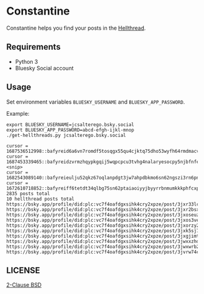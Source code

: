 # Constantine

Constantine helps you find your posts in the [Hellthread](https://github.com/bluesky-social/atproto/pull/988/files).

## Requirements

- Python 3
- Bluesky Social account

## Usage

Set environment variables `BLUESKY_USERNAME` and `BLUESKY_APP_PASSWORD`.

Example:

```
export BLUESKY_USERNAME=jcsalterego.bsky.social
export BLUESKY_APP_PASSWORD=abcd-efgh-ijkl-mnop
./get-hellthreads.py jcsalterego.bsky.social
```
```
cursor = 1687536512998::bafyreid6a6vn7romdf5tosqgx55qu4cjktq75dho53wyfh64rmdmacvhfe
cursor = 1687453339465::bafyreidzvrmzhqypkgqij5wqpcpcu3tvhg4nalaryesocpy5njbfnfevsq
<snip>
cursor = 1682543089140::bafyreieulju52qkz67oqlanpdgt3jw7ahpdbkmo6sn62ngszi3rn6pn4ne
cursor = 1672610718852::bafyreiff6tetdt34qlbg75sn62ptaiaoiyyjbyyrrbnmumkkkphfcxpnge
2835 posts total
10 hellthread posts total
https://bsky.app/profile/did:plc:vc7f4oafdgxsihk4cry2xpze/post/3jxr33lcv552e
https://bsky.app/profile/did:plc:vc7f4oafdgxsihk4cry2xpze/post/3jxr2bsxbob2n
https://bsky.app/profile/did:plc:vc7f4oafdgxsihk4cry2xpze/post/3jxoseuz45i2e
https://bsky.app/profile/did:plc:vc7f4oafdgxsihk4cry2xpze/post/3jxos3vem752w
https://bsky.app/profile/did:plc:vc7f4oafdgxsihk4cry2xpze/post/3jxorzy2f6n2w
https://bsky.app/profile/did:plc:vc7f4oafdgxsihk4cry2xpze/post/3jxk5sj7ppe23
https://bsky.app/profile/did:plc:vc7f4oafdgxsihk4cry2xpze/post/3jxgjimt4ye2n
https://bsky.app/profile/did:plc:vc7f4oafdgxsihk4cry2xpze/post/3jwxxzhdrc22u
https://bsky.app/profile/did:plc:vc7f4oafdgxsihk4cry2xpze/post/3jwxwrb2g7c2b
https://bsky.app/profile/did:plc:vc7f4oafdgxsihk4cry2xpze/post/3jvrw74c26r2b
```

## LICENSE

[2-Clause BSD](LICENSE)
